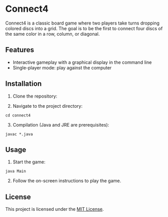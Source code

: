 # Connect4

Connect4 is a classic board game where two players take turns dropping colored discs into a grid. The goal is to be the first to connect four discs of the same color in a row, column, or diagonal.

## Features

- Interactive gameplay with a graphical display in the command line
- Single-player mode: play against the computer

## Installation

1. Clone the repository:

2. Navigate to the project directory:

```shell
cd connect4
```

3. Compilation (Java and JRE are prerequisites):

```shell
javac *.java
```

## Usage

1. Start the game:

```shell
java Main
```

2. Follow the on-screen instructions to play the game.

## License

This project is licensed under the [MIT License](LICENSE).
